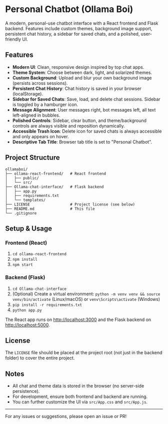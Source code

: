 # Personal Chatbot (Ollama Boi)

A modern, personal-use chatbot interface with a React frontend and Flask backend. Features include custom themes, background image support, persistent chat history, a sidebar for saved chats, and a polished, user-friendly UI.

## Features
- **Modern UI**: Clean, responsive design inspired by top chat apps.
- **Theme System**: Choose between dark, light, and solarized themes.
- **Custom Background**: Upload and blur your own background image (persists across sessions).
- **Persistent Chat History**: Chat history is saved in your browser (localStorage).
- **Sidebar for Saved Chats**: Save, load, and delete chat sessions. Sidebar is toggled by a hamburger icon.
- **Message Alignment**: User messages right, bot messages left, all text left-aligned in bubbles.
- **Polished Controls**: Sidebar, clear button, and theme/background controls are always visible and reposition dynamically.
- **Accessible Trash Icon**: Delete icon for saved chats is always accessible and only appears on hover.
- **Descriptive Tab Title**: Browser tab title is set to "Personal Chatbot".

## Project Structure

```
ollamaboi/
├── ollama-react-frontend/   # React frontend
│   ├── public/
│   └── src/
├── Ollama-chat-interface/   # Flask backend
│   ├── app.py
│   ├── requirements.txt
│   └── templates/
├── LICENSE                  # Project license (see below)
├── README.md                # This file
└── .gitignore
```

## Setup & Usage

### Frontend (React)
1. `cd ollama-react-frontend`
2. `npm install`
3. `npm start`

### Backend (Flask)
1. `cd Ollama-chat-interface`
2. (Optional) Create a virtual environment: `python -m venv venv && source venv/bin/activate` (Linux/macOS) or `venv\Scripts\activate` (Windows)
3. `pip install -r requirements.txt`
4. `python app.py`

The React app runs on [http://localhost:3000](http://localhost:3000) and the Flask backend on [http://localhost:5000](http://localhost:5000).

## License
The `LICENSE` file should be placed at the project root (not just in the backend folder) to cover the entire project.

## Notes
- All chat and theme data is stored in the browser (no server-side persistence).
- For development, ensure both frontend and backend are running.
- You can further customize the UI via `src/App.css` and `src/App.js`.

---

For any issues or suggestions, please open an issue or PR!
